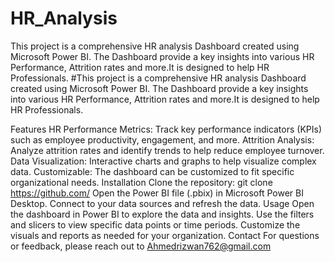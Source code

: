 # HR_Analysis
This project is a comprehensive HR analysis Dashboard created using Microsoft Power BI. The Dashboard provide a key insights into various HR Performance, Attrition rates and more.It is designed to help HR Professionals. #This project is a comprehensive HR analysis Dashboard created using Microsoft Power BI. The Dashboard provide a key insights into various HR Performance, Attrition rates and more.It is designed to help HR Professionals.

Features
HR Performance Metrics: Track key performance indicators (KPIs) such as employee productivity, engagement, and more.
Attrition Analysis: Analyze attrition rates and identify trends to help reduce employee turnover.
Data Visualization: Interactive charts and graphs to help visualize complex data.
Customizable: The dashboard can be customized to fit specific organizational needs.
Installation
Clone the repository: git clone https://github.com/
Open the Power BI file (.pbix) in Microsoft Power BI Desktop.
Connect to your data sources and refresh the data.
Usage
Open the dashboard in Power BI to explore the data and insights.
Use the filters and slicers to view specific data points or time periods.
Customize the visuals and reports as needed for your organization.
Contact
For questions or feedback, please reach out to Ahmedrizwan762@gmail.com

